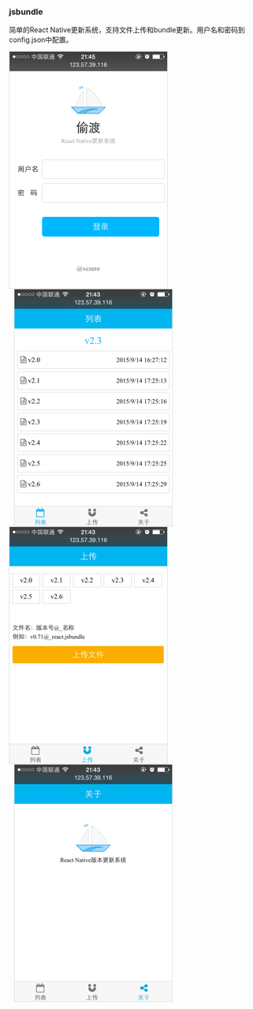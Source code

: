 ### jsbundle
简单的React Native更新系统，支持文件上传和bundle更新。用户名和密码到config.json中配置。        

<div style="margin-top:10px;height:480px;">
    <img src="./toudu_4.png" style="width:320px;float:left;border:1px solid #ddd;" />
    <img src="./toudu_2.png" style="width:320px;float:left;border:1px solid #ddd;margin-left:10px;" />
</div>
<div style="margin-top:20px;">
    <img src="./toudu_3.png" style="width:320px;float:left;border:1px solid #ddd;" />
    <img src="./toudu_1.png" style="width:320px;float:left;border:1px solid #ddd;margin-left:10px;" />
</div>
